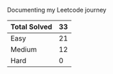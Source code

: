 Documenting my Leetcode journey


Total Solved  | 33
------------- | ------------
Easy  | 21
Medium  | 12
Hard  | 0
